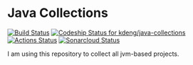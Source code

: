 # Java Collections

[![Build Status](https://travis-ci.org/kdeng/java-collections.svg?branch=master)](https://travis-ci.org/kdeng/java-collections)
[![Codeship Status for kdeng/java-collections](https://app.codeship.com/projects/d39c6ea0-b2bc-0137-9915-52c5c8a08c57/status?branch=master)](https://app.codeship.com/projects/363458)
[![Actions Status](https://github.com/kdeng/java-collections/workflows/Main%20Workflow/badge.svg)](https://github.com/kdeng/java-collections/actions)
[![Sonarcloud Status](https://sonarcloud.io/api/project_badges/measure?project=kdeng_java-collections&metric=alert_status)](https://sonarcloud.io/dashboard?id=kdeng_java-collections:judge-rule-engine)

I am using this repository to collect all jvm-based projects.
